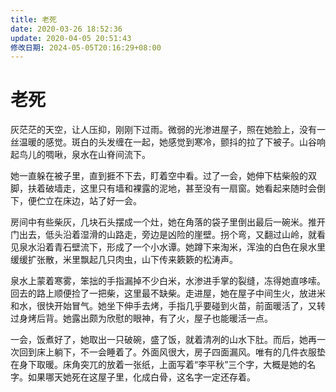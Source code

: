 ```yaml
---
title: 老死
date: 2020-03-26 18:52:36
update: 2020-04-05 20:51:43
修改日期: 2024-05-05T20:16:29+08:00
---
```


# 老死

灰茫茫的天空，让人压抑，刚刚下过雨。微弱的光渗进屋子，照在她脸上，没有一丝温暖的感觉。斑白的头发缠在一起，她感觉到寒冷，颤抖的拉了下被子。山谷响起鸟儿的啁啾，泉水在山脊间流下。

她一直躲在被子里，直到捱不下去，盯着空中看。过了一会，她伸下枯柴般的双脚，扶着破墙走，这里只有墙和裸露的泥地，甚至没有一扇窗。她看起来随时会倒下，便伫立在床边，站了好一会。

房间中有些柴灰，几块石头摆成一个灶，她在角落的袋子里倒出最后一碗米。推开门出去，低头沿着湿滑的山路走，旁边是凶险的崖壁。拐个弯，又翻过山岭，就看见泉水沿着青石壁流下，形成了一个小水谭。她蹲下来淘米，浑浊的白色在泉水里缓缓扩张散，米里飘起几只肉虫，山下传来簌簌的松涛声。

泉水上蒙着寒雾，笨拙的手指漏掉不少白米，水渗进手掌的裂缝，冻得她直哆嗦。回去的路上顺便捡了一把柴，这里最不缺柴。走进屋，她在屋子中间生火，放进米和水，很快开始冒气。她坐下伸手去烤，手指几乎要碰到火苗，前面暖活了，又转过身烤后背。她露出颇为欣慰的眼神，有了火，屋子也能暖活一点。

一会，饭煮好了，她取出一只破碗，盛了饭，就着清冽的山水下肚。而后，她再一次回到床上躺下，不一会睡着了。外面风很大，房子四面漏风。唯有的几件衣服垫在身下取暖。床角突兀的放着一张纸，上面写着“李平秋”三个字，大概是她的名字。如果哪天她死在这屋子里，化成白骨，这名字一定还存着。